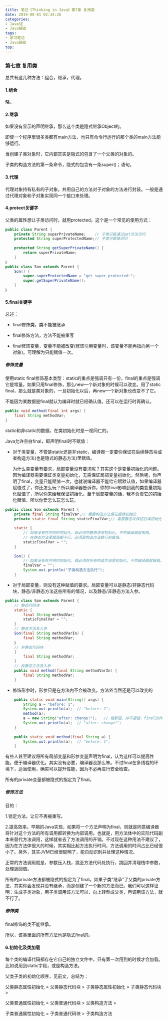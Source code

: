 ```yaml
---
title: 笔记《Thinking in Java》第7章 复用类
date: 2019-08-01 02:34:26
categories:
- JavaSE
- Java基础
tags:
- 学习笔记
- Java基础
top:
---
```


### 第七章 复用类

总共有这几种方法：组合，继承，代理。

#### 1.组合

略。

#### 2.继承

如果没有显示的声明继承，那么这个类是隐式继承Object的。

即使一个程序里很多类都有main方法，也只有命令行运行的那个类的main方法能够运行。

当创建子类对象时，它内部其实是隐式的包含了一个父类的对象的。

子类的构造方法的第一条命令，隐式的包含有一条super()；语句。

#### 3.代理

代理对象持有私有的子对象。并用自己的方法对子对象的方法进行封装。一般是通过代理对象和子对象实现同一个接口来处理。

#### 4.protect关键字

父类的属性想让子类访问时，就用protected。这个是一个常见的使用方式：

```java
public class Parent {
	private String superPrivateName;	// 子类只能通过get方法访问
	protected String superProtectedName;// 子类可直接访问
	
	protected String getSuperPrivateName() {
		return superPrivateName;
	}
｝
public class Son extends Parent {
	Son() {
		super.superProtectedName = "get super protected~";
		super.getSuperPrivateName();
	}
｝

```

#### 5.final关键字

总述：

* final修饰类，类不能被继承

* final修饰方法，方法不能被重写

* final修饰变量，变量不能被改变(修饰引用变量时，该变量不能再指向另一个对象)。可理解为只能赋值一次。

##### 修饰变量

使用static final修饰基本类型：static的重点是强调只有一份，final的重点是强调它是常量。如果只用final修饰，那么new一个新对象的时候可以改变。用了static final，那么就是类对象的，一旦初始化以后，再new一个新对象也改变不了它。

不能因为某数据是final就认为编译时就已经确认值。还可以在运行时再确认。

```java
public void method(final int args) {
    final String methodVar;
}
```

static和非static的数据，在类初始化时是一视同仁的。

Java允许空白final，即声明final时不赋值：

* 对于类变量，不管是static还是非static，编译器一定要你保证在后续静态块或者构造方法(也是隐式的静态方法)里赋值。

  为什么类变量有要求，局部变量没有要求呢？其实这个是变量初始化的问题。因为编译器需要保证类变量初始化，无需保证局部变量初始化。然后呢，你声明了final，变量只能赋值一次，也就说编译器不能给它赋默认值，如果编译器赋值过了，你还怎么玩？所以编译器告诉你，你的final影响到我的类变量初始化赋值了，所以你来给我保证初始化。至于局部变量的话，我不负责它的初始化赋值，所以你爱怎么玩怎么玩。

```java
public class Son extends Parent {
	private final String finalVar;// 需要构造方法保证后续初始化
	private static final String staticFinalVar;// 需要静态块保证后续初始化
	
	static {
        // 如果没有在声明时初始化，就必须在静态块里初始化。不然编译器就报错。
        // 在静态方法里赋值都不行。必须是构造方法执行前赋值。
		staticFinalVar = "";
	}
	
	Son() {
        // 如果没有在声明时初始化，就必须在所有构造方法里初始化。不然编译器就报错。
		finalVar = "";	
		System.out.println("子类构造方法执行");
    }
```

* 对于局部变量，则没有这种赋值的要求。局部变量可以是静态/非静态代码块，静态/非静态方法这些所有的情况，以及静态/非静态方法入参。

```java
public class Son extends Parent {
    // 静态代码块
	static {
		final String methodVar;
		staticFinalVar = "";
	}
    // 静态方法及入参
    Son(final String methodVarIn) {
		final String methodVar;
    ｝
    // 非静态代码块
	{
		final String methodVar;
	}
	// 非静态方法及入参
	public void method(final String methodVarIn) {
		final String methodVar;
	}
```

* 修饰形参时，形参只是在方法内不会被改变。方法外当然还是可以改变的

```java
	public static void main(String[] args) {
		String a = "before: 1";
		System.out.println(a);	// "before: 1";
		method(a);
		a = new String("after: change!");	// 赋新值，并不报错，final的作用范围仅在方法内
		System.out.println(a);	// "after: change!";
	}
	
	public static void method(final String a) {
		System.out.println(a);	// "before: 1";
	}
```

有些人甚至建议将所有局部变量和形参变量声明为final，认为这样可以提高性能，便于编译器优化。其实没有必要，编译器没那么笨。不过final在多线程的环境下，适当使用，确实可以提升性能，因为不必再进行安全检查。

所有的private变量都被隐式的指定为了final。

##### 修饰方法

目的：

1.锁定方法，让它不再被重写。

2.提高效率。早期的Java实现，如果将一个方法声明为final，则就是同意编译器将针对这个方法的所有调用都转换为内部调用。也就是，用方法体中的实际代码副本来替代方法调用，这样就省去了方法调用的开销。不过现在这种用法不建议了，因为在方法体很大的时候，其实相比起方法执行时间，方法调用的时间占比已经很小了。另外，其实JVM已经很聪明了，能自动识别并处理这种情况。

正常的方法调用就是，参数压入栈，跳至方法代码处执行，跳回并清理栈中参数，处理返回值。

所有的private方法都被隐式的指定为了final。如果子类“继承”了父类的private方法，其实你会发现并没有继承，而是创建了一个新的方法而已。我们可以这样证明：生成子类对象，用子类调用该方法可以，向上转型成父类，再调用该方法，就不行了。

##### 修饰类

final修饰的类不能继承。

所以，该类里面的所有方法也是隐式final的。

#### 6.初始化及类加载

每个类的编译代码都存在它自己的独立文件中，只有第一次用到的时候才会加载。比如说用到static字段，或是构造方法。

父类子类的初始化顺序，见前文，总结为：

父类静态属性初始化 = 父类静态代码块 > 子类静态属性初始化 = 子类静态代码块 >

父类普通属性初始化 = 父类普通代码块 > 父类构造方法 >

子类普通属性初始化 = 子类普通代码块 > 子类构造方法